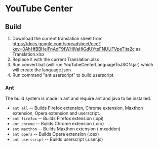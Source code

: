 YouTube Center
==============

Build
-----
1. Download the current translation sheet from https://docs.google.com/spreadsheet/ccc?key=0AhHfBBHelFnAdF9fWHlVaHlGdUYteFNUUFVpeTIta2c as Translation.xlsx
2. Replace it with the current Translation.xlsx
3. Run convert.bat (will run YouTubeCenterLanguageToJSON.jar) which will create the language.json
4. Run command "ant userscript" to build userscript.

### Ant

The build system is made in ant and require ant and java to be installed.

 * `ant all` -- Builds Firefox extension, Chrome extension, Maxthon extension, Opera extension and userscript.
 * `ant firefox` -- Builds Firefox extension (.xpi)
 * `ant chrome` -- Builds Chrome extension (.crx)
 * `ant maxthon` -- Builds Maxthon extension (.mxaddon)
 * `ant opera` -- Builds Opera extension (.oex)
 * `ant userscript` -- Builds userscript (.user.js)
